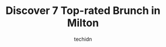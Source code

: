 ---
layout: ampstory
image: https://i0.wp.com/www.auto.or.id/wp-content/uploads/2023/06/kopper-kettle-0-milton-1686326729.jpeg?resize=640,853
author: techidn
featured: false
description: Milton, Ontario, Canada is a haven for Brunch enthusiasts, boasting an impressive array of 7 top-notch establishments. Whether youre a seasoned connoisseur or simply curious to explore the 
title: Discover 7 Top-rated Brunch in Milton
cover:
   title: Discover 7 Top-rated Brunch in Milton
   subtitle: AUTO.OR.ID
   background: https://www.auto.or.id/wp-content/uploads/2023/06/kopper-kettle-0-milton-1686326729.jpeg

pages: 
 - layout: thirds
   top: <h1>#1 Kelseys Original Roadhouse</h1>
   bottom: "<p>We had dinner at the Kelseys Milton location. The waitress was pleasant and took our orders very quickly. I had the Thai Curry bowl with chicken. It was very tasty and s</p>"
   background: https://www.auto.or.id/wp-content/uploads/2023/06/kopper-kettle-1-milton-1686326731.jpeg
   backgroundblur: true
 - layout: thirds
   top: <h1>#2 Troys Diner Inc</h1>
   bottom: "<p>295 Main St E, Milton, ON L9T 1P1, Canada</p>"
   background: https://www.auto.or.id/wp-content/uploads/2023/06/kopper-kettle-2-milton-1686326731.jpeg
   cta:
      link: https://www.auto.or.id/discover-7-top-rated-brunch-in-milton/
      text: Discover 7 Top-rated Brunch in Milton
 - layout: thirds
   top: <h1>#3 Louies Diner</h1>
   bottom: "<p>466 Steeles Ave E, Milton, ON L9T 3P7, Canada</p>"
   background: https://images.unsplash.com/photo-1637160969382-6562ca0d1435?ixlib=rb-4.0.3&ixid=MnwxMjA3fDB8MHxwaG90by1wYWdlfHx8fGVufDB8fHx8&auto=format&fit=crop&w=640&h=853&q=80
   cta:
      link: https://www.auto.or.id/discover-7-top-rated-brunch-in-milton/
      text: Discover 7 Top-rated Brunch in Milton
 - layout: thirds
   top: <h1>#4 Grill Daddy</h1>
   bottom: "<p>136 Main St E, Milton, ON L9T 1N6, Canada</p>"
   background: https://images.unsplash.com/photo-1617814065893-00757125efab?ixlib=rb-4.0.3&ixid=MnwxMjA3fDB8MHxwaG90by1wYWdlfHx8fGVufDB8fHx8&auto=format&fit=crop&w=640&h=853&q=80
   cta:
      link: https://www.auto.or.id/discover-7-top-rated-brunch-in-milton/
      text: Discover 7 Top-rated Brunch in Milton
 - layout: thirds
   top: <h1>#5 Wimpys Diner</h1>
   bottom: "<p>8473 Regional Rd 25, Milton, ON L9T 2X7, Canada</p>"
   background: https://images.unsplash.com/photo-1551727324-355cda9f1884?ixlib=rb-4.0.3&ixid=MnwxMjA3fDB8MHxwaG90by1wYWdlfHx8fGVufDB8fHx8&auto=format&fit=crop&w=640&h=853&q=80
   cta:
      link: https://www.auto.or.id/discover-7-top-rated-brunch-in-milton/
      text: Discover 7 Top-rated Brunch in Milton
 - layout: thirds
   top: <h1>#6 Cora Breakfast and Lunch</h1>
   bottom: "<p>65 Ontario St S, Milton, ON L9T 2M3, Canada</p>"
   background: https://images.unsplash.com/photo-1639928187615-feef219500a4?ixlib=rb-4.0.3&ixid=MnwxMjA3fDB8MHxwaG90by1wYWdlfHx8fGVufDB8fHx8&auto=format&fit=crop&w=640&h=853&q=80
   cta:
      link: https://www.auto.or.id/discover-7-top-rated-brunch-in-milton/
      text: Discover 7 Top-rated Brunch in Milton
 - layout: thirds
   top: <h1>#7 Sunset Grill</h1>
   bottom: "<p>1003 Maple Ave Unit B1, Milton, ON L9T 0A5, Canada</p>"
   background: https://images.unsplash.com/photo-1576933694662-fd6790fe98e9?ixlib=rb-4.0.3&ixid=MnwxMjA3fDB8MHxwaG90by1wYWdlfHx8fGVufDB8fHx8&auto=format&fit=crop&w=640&h=853&q=80
   cta:
      link: https://www.auto.or.id/discover-7-top-rated-brunch-in-milton/
      text: Discover 7 Top-rated Brunch in Milton
 - layout: thirds
   middle: Continue reading...
   background: https://images.unsplash.com/photo-1617814086906-d847a8bc6fca?ixlib=rb-4.0.3&ixid=MnwxMjA3fDB8MHxwaG90by1wYWdlfHx8fGVufDB8fHx8&auto=format&fit=crop&w=640&h=853&q=80
   cta:
      link: https://www.auto.or.id/discover-7-top-rated-brunch-in-milton/
      text: Discover 7 Top-rated Brunch in Milton

---